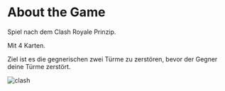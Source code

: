 # About the Game 

Spiel nach dem Clash Royale Prinzip.

Mit 4 Karten.

Ziel ist es die gegnerischen zwei Türme zu zerstören, bevor der Gegner deine Türme zerstört.

![clash](https://user-images.githubusercontent.com/95867791/201057970-3fa7afe3-cf77-47dc-a2f4-0f70a92b7a92.jpg)
